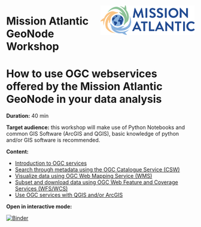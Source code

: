 <img src="./img/Logo.png" align="right" width="50%"></img>
# Mission Atlantic GeoNode Workshop
# How to use OGC webservices offered by the Mission Atlantic GeoNode in your data analysis

**Duration:** 40 min

**Target audience:** this workshop will make use of Python Notebooks and common GIS Software (ArcGIS and QGIS), basic knowledge of python and/or GIS software is recommended.

**Content:**

- [Introduction to OGC services](./0_Introduction_to_OGC_web_services.ipynb)
- [Search through metadata using the OGC Catalogue Service (CSW)](./1_search_metadata_with_CSW.ipynb) 
- [Visualize data using OGC Web Mapping Service (WMS)](./2_visualize_data_with_WMS.ipynb) 
- [Subset and download data using OGC Web Feature and Coverage Services (WFS/WCS)](./3_subset_and_download_data_with_WFS&WCS.ipynb)
- [Use OGC services with QGIS and/or ArcGIS](./4_OGC_services_from_QGIS_and_ArcGIS.ipynb)

**Open in interactive mode:**

[![Binder](https://mybinder.org/badge_logo.svg)](https://mybinder.org/v2/gh/MissionAtlanticGeoNode/OGC_webservices_workshop/HEAD)



